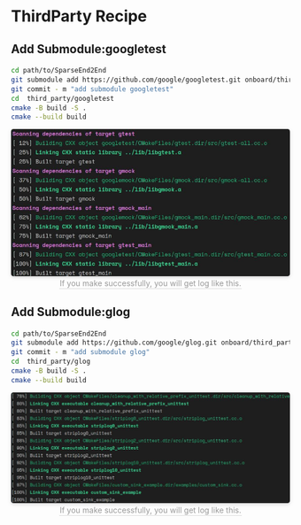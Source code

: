 # ThirdParty Recipe

## Add Submodule:googletest
```bash
cd path/to/SparseEnd2End
git submodule add https://github.com/google/googletest.git onboard/third_party/googletest
git commit - m "add submodule googletest"
cd  third_party/googletest
cmake -B build -S .
cmake --build build
```
<center>
    <img style="border-radius: 0.3125em;
    box-shadow: 0 2px 4px 0 rgba(34,36,38,.12),0 2px 10px 0 rgba(34,36,38,.08);" 
    src="resources/images/gtest.jpg" width="620">
    <br>
    <div style="color:orange; border-bottom: 1px solid #d9d9d9;
    display: inline-block;
    color: #999;
    padding: 1px;">If you make successfully, you will get log like this.</div>
</center>

## Add Submodule:glog
```bash
cd path/to/SparseEnd2End
git submodule add https://github.com/google/glog.git onboard/third_party/glog
git commit - m "add submodule glog"
cd  third_party/glog
cmake -B build -S .
cmake --build build
```
<center>
    <img style="border-radius: 0.3125em;
    box-shadow: 0 2px 4px 0 rgba(34,36,38,.12),0 2px 10px 0 rgba(34,36,38,.08);" 
    src="resources/images/glog.jpg" width="800">
    <br>
    <div style="color:orange; border-bottom: 1px solid #d9d9d9;
    display: inline-block;
    color: #999;
    padding: 1px;">If you make successfully, you will get log like this.</div>
</center>
